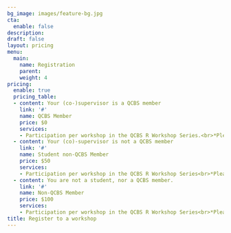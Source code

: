 ```yaml
---
bg_image: images/feature-bg.jpg
cta:
  enable: false
description: 
draft: false
layout: pricing
menu:
  main:
    name: Registration
    parent: 
    weight: 4
pricing:
  enable: true
  pricing_table:
  - content: Your (co-)supervisor is a QCBS member
    link: '#'
    name: QCBS Member
    price: $0
    services:
    - Participation per workshop in the QCBS R Workshop Series.<br>*Please read our **[cancellation policy](https://wiki.qcbs.ca/r/cancellation_policy)** before registering for a workshop.*
  - content: Your (co)-supervisor is not a QCBS member
    link: '#'
    name: Student non-QCBS Member
    price: $50
    services:
    - Participation per workshop in the QCBS R Workshop Series<br>*Please read our **[cancellation policy](https://wiki.qcbs.ca/r/cancellation_policy)** before registering for a workshop.*
  - content: You are not a student, nor a QCBS member.
    link: '#'
    name: Non-QCBS Member
    price: $100
    services:
    - Participation per workshop in the QCBS R Workshop Series<br>*Please read our **[cancellation policy](https://wiki.qcbs.ca/r/cancellation_policy)** before registering for a workshop.*
title: Register to a workshop
---
```

